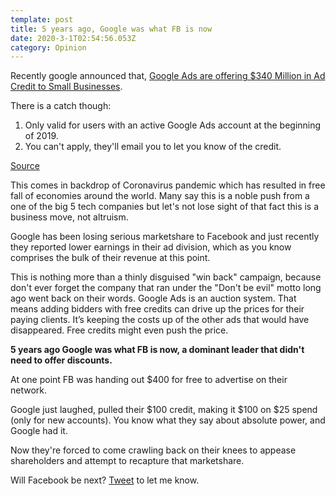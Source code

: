 ```yaml
---
template: post
title: 5 years ago, Google was what FB is now
date: 2020-3-1T02:54:56.053Z
category: Opinion
---
```

Recently google announced that, [Google Ads are offering $340 Million in Ad Credit to Small Businesses](https://www-cnbc-com.cdn.ampproject.org/c/s/www.cnbc.com/amp/2020/03/27/google-offering-800m-coronavirus-help-package.html).

There is a catch though:

1) Only valid for users with an active Google Ads account at the beginning of 2019.
2) You can't apply, they'll email you to let you know of the credit.

[Source](https://support.google.com/google-ads/answer/9803410)

This comes in backdrop of Coronavirus pandemic which has resulted in free fall of economies around the world. Many say this is a noble push from a one of the big 5 tech companies but let's not lose sight of that fact this is a business move, not altruism.

Google has been losing serious marketshare to Facebook and just recently they reported lower earnings in their ad division, which as you know comprises the bulk of their revenue at this point.

This is nothing more than a thinly disguised "win back" campaign, because don't ever forget the company that ran under the "Don't be evil" motto long ago went back on their words. Google Ads is an auction system. That means adding bidders with free credits can drive up the prices for their paying clients. It’s keeping the costs up of the other ads that would have disappeared. Free credits might even push the price.

**5 years ago Google was what FB is now, a dominant leader that didn't need to offer discounts.**

At one point FB was handing out $400 for free to advertise on their network.

Google just laughed, pulled their $100 credit, making it $100 on $25 spend (only for new accounts).
You know what they say about absolute power, and Google had it.

Now they're forced to come crawling back on their knees to appease shareholders and attempt to recapture that marketshare.

Will Facebook be next? [Tweet](https://twitter.com/Mktngbaba) to let me know.


